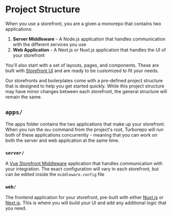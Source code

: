 # Project Structure

When you use a storefront, you are a given a monorepo that contains two applications:

1. **Server Middleware** - A Node.js application that handles communication with the different services you use
2. **Web Application** - A Next.js or Nuxt.js application that handles the UI of your storefront

You'll also start with a set of layouts, pages, and components. These are built with [Storefront UI](https://docs.storefrontui.io) and are ready to be customized to fit your needs.

Our storefronts and boilerplates come with a pre-defined project structure that is designed to help you get started quickly. While this project structure may have minor changes between each storefront, the general structure will remain the same.

## `apps/`

The apps folder contains the two applications that make up your storefront. When you run the `dev` command from the project's root, Turborepo will run both of these applications concurrently - meaning that you can work on both the server and web application at the same time.

### `server/`

A [Vue Storefront Middleware](/middleware) application that handles communication with your integration. The exact configuration will vary in each storefront, but can be edited inside the `middleware.config` file

### `web/`

The frontend application for your storefront, pre-built with either [Nuxt.js](https://nuxt.ocm) or [Next.js](https://nextjs.org). This is where you will build your UI and add any additional logic that you need.

